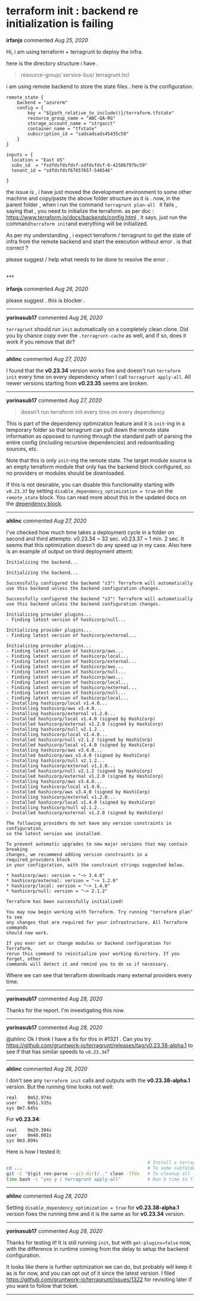 # terraform init : backend re initialization is failing  

**irfanjs** commented *Aug 25, 2020*

Hi,
i am using terraform + terragrunt to deploy the infra. 

here is the directory structure i have . 

> resource-group/
> service-bus/
> terragrunt.hcl

i am using remote backend to store the state files . here is the configuration.

```
remote_state {
    backend = "azurerm"
    config = {
        key = "${path_relative_to_include()}/terraform.tfstate"
        resource_group_name = "ABC-QA-RG"
        storage_account_name = "strgacct"
        container_name = "tfstate"
        subscription_id = "sadsadsads45435c59"
    }
}

inputs = {
  location = "East US"
  subs_id  = "fsdfdsfdsfdsf-sdfdsfdsf-6-4250b797bc59"
  tenant_id = "sdfdsfdsf67657657-546546"
  
}

```

the issue is , i have just moved the development environment to some other machine and copy/paste the above folder structure as it is . 
now, in the parent folder , when i run the command `terragrunt plan-all ` it fails , saying that , you need to initialize the terraform. 
as per doc : https://www.terraform.io/docs/backends/config.html , it says, just run the command` terraform init `and everything will be initialized. 

As per my understanding , i expect terraform / terragrunt to get the state of infra from the remote backend and start the execution without error . is that correct  ? 

please suggest / help what needs to be done to resolve the error . 

 
<br />
***


**irfanjs** commented *Aug 26, 2020*

please suggest . this is blocker . 
***

**yorinasub17** commented *Aug 26, 2020*

`terragrunt` should run `init` automatically on a completely clean clone. Did you by chance copy over the `.terragrunt-cache` as well, and if so, does it work if you remove that dir?
***

**ahlinc** commented *Aug 27, 2020*

I found that the **v0.23.34** version works fine and doesn't run `terraform init` every time on every dependency when I call `terragrunt apply-all`. All newer versions starting from **v0.23.35** seems are broken.
***

**yorinasub17** commented *Aug 27, 2020*

> doesn't run terraform init every time on every dependency

This is part of the dependency optimization feature and it is `init`-ing in a temporary folder so that terragrunt can pull down the remote state information as opposed to running through the standard path of parsing the entire config (including recursive dependencies) and redownloading sources, etc.

Note that this is only `init`-ing the remote state. The target module source is an empty terraform module that only has the backend block configured, so no providers or modules should be downloaded.

If this is not desirable, you can disable this functionality starting with `v0.23.37` by setting `disable_dependency_optimization = true` on the `remote_state` block. You can read more about this in the updated docs on the [dependency block](https://terragrunt.gruntwork.io/docs/reference/config-blocks-and-attributes/#dependency).
***

**ahlinc** commented *Aug 27, 2020*

I've checked how much time takes a deployment cycle in a folder on second and third attempts:
v0.23.34 ~ 32 sec.
v0.23.37 ~ 1 min. 2 sec.
It seems that this optimization doesn't do any speed up in my case.
Also here is an example of output on third deployment attemt:
```
Initializing the backend...

Initializing the backend...

Successfully configured the backend "s3"! Terraform will automatically
use this backend unless the backend configuration changes.

Successfully configured the backend "s3"! Terraform will automatically
use this backend unless the backend configuration changes.

Initializing provider plugins...
- Finding latest version of hashicorp/null...

Initializing provider plugins...
- Finding latest version of hashicorp/external...

Initializing provider plugins...
- Finding latest version of hashicorp/aws...
- Finding latest version of hashicorp/local...
- Finding latest version of hashicorp/external...
- Finding latest version of hashicorp/aws...
- Finding latest version of hashicorp/null...
- Finding latest version of hashicorp/aws...
- Finding latest version of hashicorp/local...
- Finding latest version of hashicorp/external...
- Finding latest version of hashicorp/null...
- Finding latest version of hashicorp/local...
- Installing hashicorp/local v1.4.0...
- Installing hashicorp/aws v3.4.0...
- Installing hashicorp/external v1.2.0...
- Installed hashicorp/local v1.4.0 (signed by HashiCorp)
- Installed hashicorp/external v1.2.0 (signed by HashiCorp)
- Installing hashicorp/null v2.1.2...
- Installing hashicorp/local v1.4.0...
- Installed hashicorp/null v2.1.2 (signed by HashiCorp)
- Installed hashicorp/local v1.4.0 (signed by HashiCorp)
- Installing hashicorp/aws v3.4.0...
- Installed hashicorp/aws v3.4.0 (signed by HashiCorp)
- Installing hashicorp/null v2.1.2...
- Installing hashicorp/external v1.2.0...
- Installed hashicorp/null v2.1.2 (signed by HashiCorp)
- Installed hashicorp/external v1.2.0 (signed by HashiCorp)
- Installing hashicorp/aws v3.4.0...
- Installing hashicorp/local v1.4.0...
- Installed hashicorp/aws v3.4.0 (signed by HashiCorp)
- Installing hashicorp/external v1.2.0...
- Installed hashicorp/local v1.4.0 (signed by HashiCorp)
- Installing hashicorp/null v2.1.2...
- Installed hashicorp/external v1.2.0 (signed by HashiCorp)

The following providers do not have any version constraints in configuration,
so the latest version was installed.

To prevent automatic upgrades to new major versions that may contain breaking
changes, we recommend adding version constraints in a required_providers block
in your configuration, with the constraint strings suggested below.

* hashicorp/aws: version = "~> 3.4.0"
* hashicorp/external: version = "~> 1.2.0"
* hashicorp/local: version = "~> 1.4.0"
* hashicorp/null: version = "~> 2.1.2"

Terraform has been successfully initialized!

You may now begin working with Terraform. Try running "terraform plan" to see
any changes that are required for your infrastructure. All Terraform commands
should now work.

If you ever set or change modules or backend configuration for Terraform,
rerun this command to reinitialize your working directory. If you forget, other
commands will detect it and remind you to do so if necessary.
```
Where we can see that terraform downloads many external providers every time.
***

**yorinasub17** commented *Aug 28, 2020*

Thanks for the report. I'm investigating this now.
***

**yorinasub17** commented *Aug 28, 2020*

@ahlinc Ok I think I have a fix for this in #1321 . Can you try https://github.com/gruntwork-io/terragrunt/releases/tag/v0.23.38-alpha.1 to see if that has similar speeds to `v0.23.34`?
***

**ahlinc** commented *Aug 28, 2020*

I don't see any `terraform init` calls and outputs with the **v0.23.38-alpha.1** version. 
But the running time looks not well:
```
real	0m52.974s
user	0m51.535s
sys	0m7.645s
```
For **v0.23.34**:
```
real	0m29.304s
user	0m40.001s
sys	0m3.894s
```
Here is how I tested it:
```bash
                                                     # Install a terragrunt version for the test
cd ...                                               # To some subfolder with terragrunt.hcl that has many dependencies
git -C "$(git rev-parse --git-dir)/.." clean -ffdx   # To cleanup all .terragrunt-cache dirs in a whole git repo
time bash -c "yes y | terragrunt apply-all"          # Run 5 time to find mean running time
```
***

**ahlinc** commented *Aug 28, 2020*

Setting `disable_dependency_optimization = true` for **v0.23.38-alpha.1** version fixes the running time and it is the same as for **v0.23.34** version.
***

**yorinasub17** commented *Aug 28, 2020*

Thanks for testing it! It is still running `init`, but with `get-plugins=false` now, with the difference in runtime coming from the delay to setup the backend configuration.

It looks like there is further optimization we can do, but probably will keep it as is for now, and you can opt out of it since the latest version. I filed https://github.com/gruntwork-io/terragrunt/issues/1322 for revisiting later if you want to follow that ticket.
***

